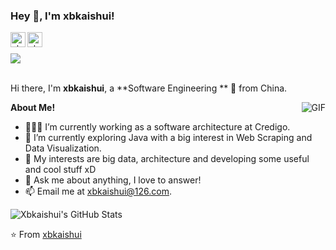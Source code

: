 <!-- <h3 title="hehehe"> Hi there! 👋</h3> -->

<!--
**xbkaishui/xbkaishui** is a ✨ _special_ ✨ repository because its `README.md` (this file) appears on your GitHub profile.

Here are some ideas to get you started:

- 🔭 I’m currently working on ...
- 🌱 I’m currently learning ...
- 👯 I’m looking to collaborate on ...
- 🤔 I’m looking for help with ...
- 💬 Ask me about ...
- 📫 How to reach me: ...
- 😄 Pronouns: ...
- ⚡ Fun fact: ...
-->
<h3 title="hehehe"> Hey 👋, I'm xbkaishui!</h3>

<a href="https://www.linkedin.com/in/bing-xing-40545263/">
  <img align="left" alt="xbkaishui's LinkdeIn" width="24px" src="https://cdn.jsdelivr.net/npm/simple-icons@v3/icons/linkedin.svg" />
</a>
<a href="https://www.facebook.com/xbkaishui1">
  <img align="left" alt="xbkaishui's Instagram" width="24px" src="https://cdn.jsdelivr.net/npm/simple-icons@v3/icons/facebook.svg" />
</a>
<br>
<br>
<img src="https://komarev.com/ghpvc/?username=xbkaishui&color=blueviolet">
<br />
<br />

Hi there, I'm **xbkaishui**, a **Software Engineering ** 🚀 from China.
 <!-- Currently, I'm a Community Team Member 🙍🏽‍♂️ [@CallmeMehdi](https://github.com/CallmeMehdi), Kaggler 👨🏽‍💻 [@Kaggle](https://www.kaggle.com/mehdimabrouki), and an Artificial Intelligence intern 👨🏽‍💼.  -->

  <img align="right" alt="GIF" src="https://i.pinimg.com/originals/e4/26/70/e426702edf874b181aced1e2fa5c6cde.gif" />

**About Me!**

- 👨🏽‍💻 I’m currently working as a software architecture at Credigo.
- 🌱 I’m currently exploring Java with a big interest in Web Scraping and Data Visualization. 
- 🤔 My interests are big data, architecture and developing some useful and cool stuff xD
- 💬 Ask me about anything, I love to answer!
- 📫 Email me at [xbkaishui@126.com](mailto:xbkaishui@126.com).

<img src="https://github-readme-stats.vercel.app/api?username=xbkaishui&show_icons=true&hide_border=true&count_private=true&theme=shades-of-purple&icon_color=fad000" alt="Xbkaishui's GitHub Stats">

⭐️ From [xbkaishui](https://github.com/xbkaishui)

